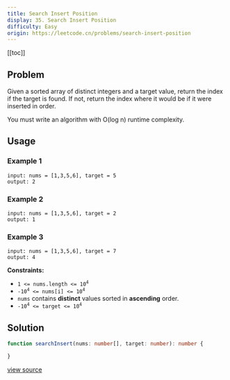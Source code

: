 ```yaml
---
title: Search Insert Position
display: 35. Search Insert Position
difficulty: Easy
origin: https://leetcode.cn/problems/search-insert-position
---
```


[[toc]]

## Problem

Given a sorted array of distinct integers and a target value, return the index if the target is found. If not, return the index where it would be if it were inserted in order.

You must write an algorithm with O(log n) runtime complexity.

## Usage

### Example 1

```
input: nums = [1,3,5,6], target = 5
output: 2
```

### Example 2

```
input: nums = [1,3,5,6], target = 2
output: 1
```

### Example 3

```
input: nums = [1,3,5,6], target = 7
output: 4
```


**Constraints:**

- <code>1 &lt;= nums.length &lt;= 10<sup>4</sup></code>
- <code>-10<sup>4</sup> &lt;= nums[i] &lt;= 10<sup>4</sup></code>
- <code>nums</code> contains **distinct** values sorted in **ascending** order.
- <code>-10<sup>4</sup> &lt;= target &lt;= 10<sup>4</sup></code>


## Solution

```ts
function searchInsert(nums: number[], target: number): number {

}
```

[view source](https://leetcode.cn/problems/search-insert-position)
